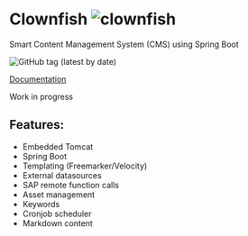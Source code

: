 # Clownfish ![clownfish](https://github.com/rawdog71/Clownfish/blob/master/clownfish/src/main/webapp/WEB-INF/images/clownfish-48.png)
Smart Content Management System (CMS) using Spring Boot

![GitHub tag (latest by date)](https://img.shields.io/github/v/tag/rawdog71/Clownfish)

[Documentation](https://github.com/rawdog71/Clownfish/wiki)

Work in progress

## Features:
- Embedded Tomcat
- Spring Boot
- Templating (Freemarker/Velocity)
- External datasources
- SAP remote function calls
- Asset management
- Keywords
- Cronjob scheduler
- Markdown content
